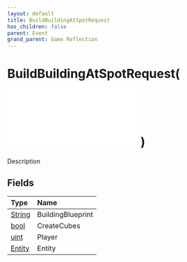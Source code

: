 ```yaml
---
layout: default
title: BuildBuildingAtSpotRequest
has_children: false
parent: Event
grand_parent: Game Reflection
---
```

# BuildBuildingAtSpotRequest( ![ EntityEventBase ](/game-reflection/events/entity_event_base.md) )
Description 

## Fields
| Type | Name |
|:-------------|:--------------|
| [String](/game-reflection/components/string.md) | BuildingBlueprint |
| [bool](/game-reflection/components/bool.md) | CreateCubes |
| [uint](/game-reflection/components/uint.md) | Player |
| [Entity](/game-reflection/classes/entity.md) | Entity |
